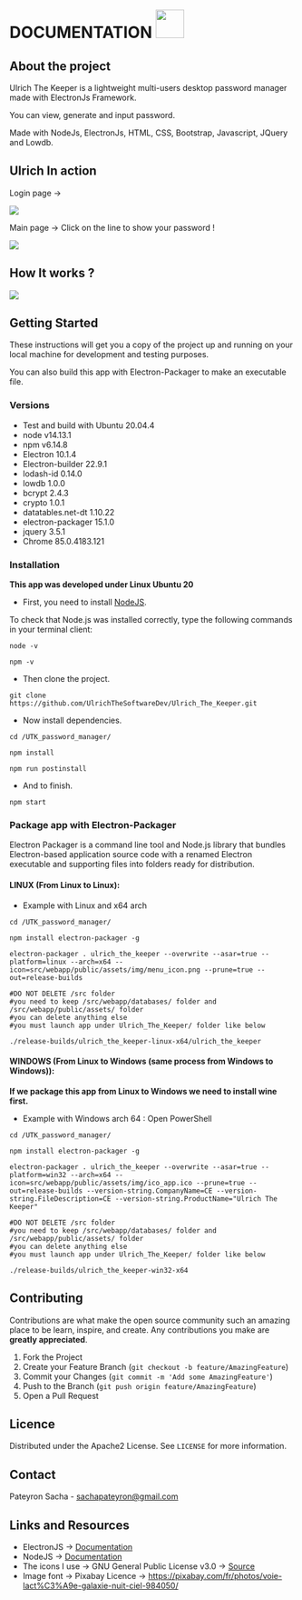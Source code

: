 # DOCUMENTATION <img src="src/webapp/public/assets/img/main_icon.png" width=50 />


## About the project

Ulrich The Keeper is a lightweight multi-users desktop password manager made with ElectronJs Framework.

You can view, generate and input password.

Made with NodeJs, ElectronJs, HTML, CSS, Bootstrap, Javascript, JQuery and Lowdb.

## Ulrich In action

Login page ->

<img src="src/webapp/public/assets/img/login_view.PNG" />

Main page -> Click on the line to show your password !

<img src="src/webapp/public/assets/img/search_view.PNG" />

## How It works ?

<img src="src/webapp/public/assets/img/ulrich_the_keeper_crypto_algo.png" />

## Getting Started

These instructions will get you a copy of the project up and running on your local machine for development and testing purposes.

You can also build this app with Electron-Packager to make an executable file.

### Versions

* Test and build with Ubuntu 20.04.4
* node v14.13.1
* npm  v6.14.8
* Electron 10.1.4
* Electron-builder 22.9.1
* lodash-id 0.14.0
* lowdb 1.0.0
* bcrypt 2.4.3
* crypto 1.0.1
* datatables.net-dt 1.10.22
* electron-packager 15.1.0
* jquery 3.5.1
* Chrome 85.0.4183.121


### Installation

**This app was developed under Linux Ubuntu 20**

* First, you need to install [NodeJS]( https://nodejs.org/en/download/).

To check that Node.js was installed correctly, type the following commands in your terminal client:

```
node -v

npm -v

```

* Then clone the project.

```
git clone https://github.com/UlrichTheSoftwareDev/Ulrich_The_Keeper.git
```

* Now install dependencies.

```
cd /UTK_password_manager/

npm install

npm run postinstall
```

* And to finish.

```
npm start
```

### Package app with Electron-Packager

Electron Packager is a command line tool and Node.js library that bundles Electron-based application source code with a renamed Electron executable and supporting files into folders ready for distribution.

#### LINUX (From Linux to Linux):

* Example with Linux and x64 arch

```
cd /UTK_password_manager/

npm install electron-packager -g

electron-packager . ulrich_the_keeper --overwrite --asar=true --platform=linux --arch=x64 --icon=src/webapp/public/assets/img/menu_icon.png --prune=true --out=release-builds

#DO NOT DELETE /src folder
#you need to keep /src/webapp/databases/ folder and /src/webapp/public/assets/ folder
#you can delete anything else
#you must launch app under Ulrich_The_Keeper/ folder like below

./release-builds/ulrich_the_keeper-linux-x64/ulrich_the_keeper
```

#### WINDOWS (From Linux to Windows (same process from Windows to Windows)):

**If we package this app from Linux to Windows we need to install wine first.**

* Example with Windows arch 64 : Open PowerShell

```
cd /UTK_password_manager/

npm install electron-packager -g

electron-packager . ulrich_the_keeper --overwrite --asar=true --platform=win32 --arch=x64 --icon=src/webapp/public/assets/img/ico_app.ico --prune=true --out=release-builds --version-string.CompanyName=CE --version-string.FileDescription=CE --version-string.ProductName="Ulrich The Keeper"

#DO NOT DELETE /src folder
#you need to keep /src/webapp/databases/ folder and /src/webapp/public/assets/ folder
#you can delete anything else
#you must launch app under Ulrich_The_Keeper/ folder like below

./release-builds/ulrich_the_keeper-win32-x64

```

## Contributing

Contributions are what make the open source community such an amazing place to be learn, inspire, and create. Any contributions you make are **greatly appreciated**.

1. Fork the Project
2. Create your Feature Branch (`git checkout -b feature/AmazingFeature`)
3. Commit your Changes (`git commit -m 'Add some AmazingFeature'`)
4. Push to the Branch (`git push origin feature/AmazingFeature`)
5. Open a Pull Request

## Licence

Distributed under the Apache2 License. See `LICENSE` for more information.

## Contact

Pateyron Sacha - sachapateyron@gmail.com

## Links and Resources

* ElectronJS -> [Documentation]( https://www.electronjs.org/)
* NodeJS -> [Documentation]( https://nodejs.org/)
* The icons I use -> GNU General Public License v3.0 -> [Source]( https://iconarchive.com/show/papirus-apps-icons-by-papirus-team/pingus-icon-icon.html)
* Image font -> Pixabay Licence -> https://pixabay.com/fr/photos/voie-lact%C3%A9e-galaxie-nuit-ciel-984050/

